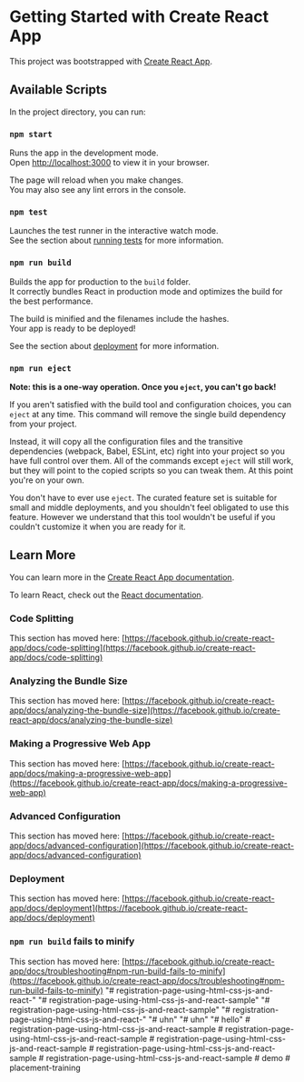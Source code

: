 # Getting Started with Create React App

This project was bootstrapped with [Create React App](https://github.com/facebook/create-react-app).

## Available Scripts

In the project directory, you can run:

### `npm start`

Runs the app in the development mode.\
Open [http://localhost:3000](http://localhost:3000) to view it in your browser.

The page will reload when you make changes.\
You may also see any lint errors in the console.

### `npm test`

Launches the test runner in the interactive watch mode.\
See the section about [running tests](https://facebook.github.io/create-react-app/docs/running-tests) for more information.

### `npm run build`

Builds the app for production to the `build` folder.\
It correctly bundles React in production mode and optimizes the build for the best performance.

The build is minified and the filenames include the hashes.\
Your app is ready to be deployed!

See the section about [deployment](https://facebook.github.io/create-react-app/docs/deployment) for more information.

### `npm run eject`

**Note: this is a one-way operation. Once you `eject`, you can't go back!**

If you aren't satisfied with the build tool and configuration choices, you can `eject` at any time. This command will remove the single build dependency from your project.

Instead, it will copy all the configuration files and the transitive dependencies (webpack, Babel, ESLint, etc) right into your project so you have full control over them. All of the commands except `eject` will still work, but they will point to the copied scripts so you can tweak them. At this point you're on your own.

You don't have to ever use `eject`. The curated feature set is suitable for small and middle deployments, and you shouldn't feel obligated to use this feature. However we understand that this tool wouldn't be useful if you couldn't customize it when you are ready for it.

## Learn More

You can learn more in the [Create React App documentation](https://facebook.github.io/create-react-app/docs/getting-started).

To learn React, check out the [React documentation](https://reactjs.org/).

### Code Splitting

This section has moved here: [https://facebook.github.io/create-react-app/docs/code-splitting](https://facebook.github.io/create-react-app/docs/code-splitting)

### Analyzing the Bundle Size

This section has moved here: [https://facebook.github.io/create-react-app/docs/analyzing-the-bundle-size](https://facebook.github.io/create-react-app/docs/analyzing-the-bundle-size)

### Making a Progressive Web App

This section has moved here: [https://facebook.github.io/create-react-app/docs/making-a-progressive-web-app](https://facebook.github.io/create-react-app/docs/making-a-progressive-web-app)

### Advanced Configuration

This section has moved here: [https://facebook.github.io/create-react-app/docs/advanced-configuration](https://facebook.github.io/create-react-app/docs/advanced-configuration)

### Deployment

This section has moved here: [https://facebook.github.io/create-react-app/docs/deployment](https://facebook.github.io/create-react-app/docs/deployment)

### `npm run build` fails to minify

This section has moved here: [https://facebook.github.io/create-react-app/docs/troubleshooting#npm-run-build-fails-to-minify](https://facebook.github.io/create-react-app/docs/troubleshooting#npm-run-build-fails-to-minify)
"# registration-page-using-html-css-js-and-react-" 
"# registration-page-using-html-css-js-and-react-sample" 
"# registration-page-using-html-css-js-and-react-sample" 
"# registration-page-using-html-css-js-and-react-" 
"# uhn" 
"# uhn" 
"# hello" 
#   r e g i s t r a t i o n - p a g e - u s i n g - h t m l - c s s - j s - a n d - r e a c t - s a m p l e  
 #   r e g i s t r a t i o n - p a g e - u s i n g - h t m l - c s s - j s - a n d - r e a c t - s a m p l e  
 #   r e g i s t r a t i o n - p a g e - u s i n g - h t m l - c s s - j s - a n d - r e a c t - s a m p l e  
 #   r e g i s t r a t i o n - p a g e - u s i n g - h t m l - c s s - j s - a n d - r e a c t - s a m p l e  
 #   r e g i s t r a t i o n - p a g e - u s i n g - h t m l - c s s - j s - a n d - r e a c t - s a m p l e  
 #   d e m o  
 #   p l a c e m e n t - t r a i n i n g  
 